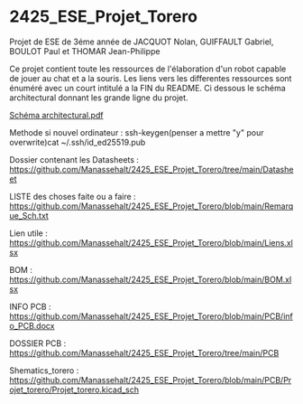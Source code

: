 # 2425_ESE_Projet_Torero

Projet de ESE de 3éme année de JACQUOT Nolan, GUIFFAULT Gabriel, BOULOT Paul et THOMAR Jean-Philippe

Ce projet contient toute les ressources de l'élaboration d'un robot capable de jouer au chat et a la souris.
Les liens vers les differentes ressources sont énuméré avec un court intitulé a la FIN du README.
Ci dessous le schéma architectural donnant les grande ligne du projet.

[Schéma architectural.pdf](https://github.com/user-attachments/files/17220902/Schema.architectural.pdf)

Methode si nouvel ordinateur : ssh-keygen(penser a mettre "y" pour overwrite)cat ~/.ssh/id_ed25519.pub

Dossier contenant les Datasheets : https://github.com/Manassehalt/2425_ESE_Projet_Torero/tree/main/Datasheet

LISTE des choses faite ou a faire : https://github.com/Manassehalt/2425_ESE_Projet_Torero/blob/main/Remarque_Sch.txt

Lien utile : https://github.com/Manassehalt/2425_ESE_Projet_Torero/blob/main/Liens.xlsx

BOM : https://github.com/Manassehalt/2425_ESE_Projet_Torero/blob/main/BOM.xlsx

INFO PCB : https://github.com/Manassehalt/2425_ESE_Projet_Torero/blob/main/PCB/info_PCB.docx

DOSSIER PCB : https://github.com/Manassehalt/2425_ESE_Projet_Torero/tree/main/PCB

Shematics_torero : https://github.com/Manassehalt/2425_ESE_Projet_Torero/blob/main/PCB/Projet_torero/Projet_torero.kicad_sch
